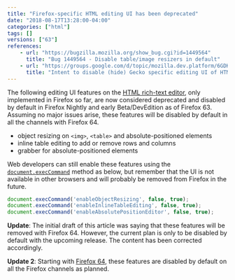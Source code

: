 ```yaml
---
title: "Firefox-specific HTML editing UI has been deprecated"
date: "2018-08-17T13:28:00-04:00"
categories: ["html"]
tags: []
versions: ["63"]
references:
    - url: "https://bugzilla.mozilla.org/show_bug.cgi?id=1449564"
      title: "Bug 1449564 - Disable table/image resizers in default"
    - url: "https://groups.google.com/d/topic/mozilla.dev.platform/6GDK3Kzu9q0/discussion"
      title: "Intent to disable (hide) Gecko specific editing UI of HTML editor by default"
---
```

The following editing UI features on the [HTML rich-text editor](https://developer.mozilla.org/docs/Web/Guide/HTML/Editable_content), only implemented in Firefox so far, are now considered deprecated and disabled by default in Firefox Nightly and early Beta/DevEdition as of Firefox 63. Assuming no major issues arise, these features will be disabled by default in all the channels with Firefox 64.

* object resizing on `<img>`, `<table>` and absolute-positioned elements
* inline table editing to add or remove rows and columns
* grabber for absolute-positioned elements

Web developers can still enable these features using the [`document.execCommand`](https://developer.mozilla.org/docs/Web/API/Document/execCommand) method as below, but remember that the UI is not available in other browsers and will probably be removed from Firefox in the future.

```js
document.execCommand('enableObjectResizing', false, true);
document.execCommand('enableInlineTableEditing', false, true);
document.execCommand('enableAbsolutePositionEditor', false, true);
```

**Update**: The initial draft of this article was saying that these features will be removed with Firefox 64. However, the current plan is only to be disabled by default with the upcoming release. The content has been corrected accordingly.

**Update 2**: Starting with [Firefox 64](https://www.fxsitecompat.com/en-CA/docs/2018/firefox-specific-html-editing-ui-has-been-disabled-by-default/), these features are disabled by default on all the Firefox channels as planned.
